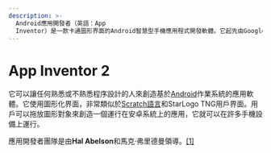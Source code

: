 ```yaml
---
description: >-
  Android應用開發者（英語：App
  Inventor）是一款卡通圖形界面的Android智慧型手機應用程式開發軟體。它起先由Google提供的應用軟體，現在由麻省理工學院維護及營運。
---
```


# App Inventor 2

它可以讓任何熟悉或不熟悉程序設計的人來創造基於[Android](https://zh.wikipedia.org/wiki/Android)作業系統的應用軟體。它使用圖形化界面，非常類似於[Scratch語言](https://zh.wikipedia.org/wiki/Scratch%E8%AF%AD%E8%A8%80)和StarLogo TNG用戶界面。用戶可以拖放圖形對象來創造一個運行在安卓系統上的應用，它就可以在許多手機設備上運行。

應用開發者團隊是由**Hal Abelson**和馬克·弗里德曼領導。[\[1\]](https://zh.wikipedia.org/wiki/MIT%E5%BA%94%E7%94%A8%E5%BC%80%E5%8F%91%E8%80%85#cite_note-Book-1)

